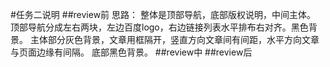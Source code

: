 #任务二说明
##review前
思路：
整体是顶部导航，底部版权说明，中间主体。
顶部导航分成左右两块，左边百度logo，右边链接列表水平排布右对齐。黑色背景。
主体部分灰色背景，文章用框隔开，竖直方向文章间有间距，水平方向文章与页面边缘有间隔。
底部黑色背景。
##review中
##review后